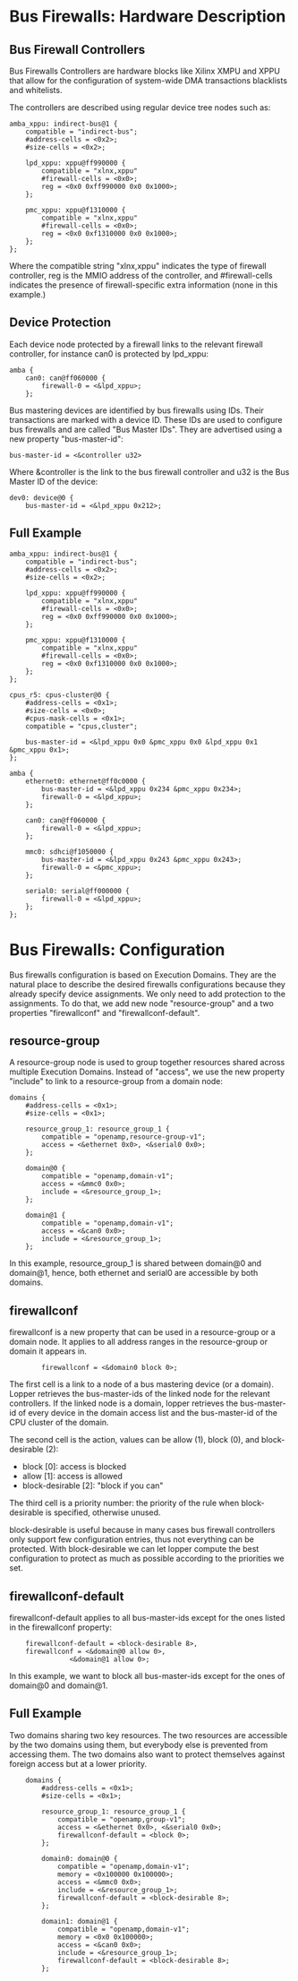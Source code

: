 Bus Firewalls: Hardware Description
===================================

Bus Firewall Controllers
------------------------

Bus Firewalls Controllers are hardware blocks like Xilinx XMPU and XPPU
that allow for the configuration of system-wide DMA transactions
blacklists and whitelists.

The controllers are described using regular device tree nodes such as:


	amba_xppu: indirect-bus@1 {
		compatible = "indirect-bus";
		#address-cells = <0x2>;
		#size-cells = <0x2>;

		lpd_xppu: xppu@ff990000 {
			compatible = "xlnx,xppu"
			#firewall-cells = <0x0>;
			reg = <0x0 0xff990000 0x0 0x1000>;
		};

		pmc_xppu: xppu@f1310000 {
			compatible = "xlnx,xppu"
			#firewall-cells = <0x0>;
			reg = <0x0 0xf1310000 0x0 0x1000>;
		};
	};


Where the compatible string "xlnx,xppu" indicates the type of firewall
controller, reg is the MMIO address of the controller, and #firewall-cells
indicates the presence of firewall-specific extra information (none in
this example.)


Device Protection
-----------------

Each device node protected by a firewall links to the relevant firewall
controller, for instance can0 is protected by lpd_xppu:


	amba {
		can0: can@ff060000 {
			firewall-0 = <&lpd_xppu>;
		};


Bus mastering devices are identified by bus firewalls using IDs. Their
transactions are marked with a device ID. These IDs are used to
configure bus firewalls and are called "Bus Master IDs". They are
advertised using a new property "bus-master-id":


	bus-master-id = <&controller u32>


Where &controller is the link to the bus firewall controller and u32 is
the Bus Master ID of the device:


	dev0: device@0 {
		bus-master-id = <&lpd_xppu 0x212>;


Full Example
------------

	amba_xppu: indirect-bus@1 {
		compatible = "indirect-bus";
		#address-cells = <0x2>;
		#size-cells = <0x2>;

		lpd_xppu: xppu@ff990000 {
			compatible = "xlnx,xppu"
			#firewall-cells = <0x0>;
			reg = <0x0 0xff990000 0x0 0x1000>;
		};

		pmc_xppu: xppu@f1310000 {
			compatible = "xlnx,xppu"
			#firewall-cells = <0x0>;
			reg = <0x0 0xf1310000 0x0 0x1000>;
		};
	};

	cpus_r5: cpus-cluster@0 {
		#address-cells = <0x1>;
		#size-cells = <0x0>;
		#cpus-mask-cells = <0x1>;
		compatible = "cpus,cluster";

		bus-master-id = <&lpd_xppu 0x0 &pmc_xppu 0x0 &lpd_xppu 0x1 &pmc_xppu 0x1>;
	};

	amba {
		ethernet0: ethernet@ff0c0000 {
			bus-master-id = <&lpd_xppu 0x234 &pmc_xppu 0x234>;
			firewall-0 = <&lpd_xppu>;
		};

		can0: can@ff060000 {
			firewall-0 = <&lpd_xppu>;
		};

		mmc0: sdhci@f1050000 {
			bus-master-id = <&lpd_xppu 0x243 &pmc_xppu 0x243>;
			firewall-0 = <&pmc_xppu>;
		};

		serial0: serial@ff000000 {
			firewall-0 = <&lpd_xppu>;
		};
	};


Bus Firewalls: Configuration
============================

Bus firewalls configuration is based on Execution Domains. They are the
natural place to describe the desired firewalls configurations because
they already specify device assignments. We only need to add protection
to the assignments. To do that, we add new node "resource-group" and a
two properties "firewallconf" and "firewallconf-default".


resource-group
--------------

A resource-group node is used to group together resources shared across
multiple Execution Domains. Instead of "access", we use the new property
"include" to link to a resource-group from a domain node:


	domains {
		#address-cells = <0x1>;
		#size-cells = <0x1>;
	
		resource_group_1: resource_group_1 {
			compatible = "openamp,resource-group-v1";
			access = <&ethernet 0x0>, <&serial0 0x0>;
		};

		domain@0 {
			compatible = "openamp,domain-v1";
			access = <&mmc0 0x0>;
			include = <&resource_group_1>;
		};

		domain@1 {
			compatible = "openamp,domain-v1";
			access = <&can0 0x0>;
			include = <&resource_group_1>;
		};


In this example, resource_group_1 is shared between domain@0 and
domain@1, hence, both ethernet and serial0 are accessible by both
domains.


firewallconf
------------

firewallconf is a new property that can be used in a resource-group or a
domain node. It applies to all address ranges in the resource-group or
domain it appears in.


			firewallconf = <&domain0 block 0>;


The first cell is a link to a node of a bus mastering device (or a
domain). Lopper retrieves the bus-master-ids of the linked node for the
relevant controllers. If the linked node is a domain, lopper retrieves
the bus-master-id of every device in the domain access list and the
bus-master-id of the CPU cluster of the domain.

The second cell is the action, values can be allow (1), block (0), and
block-desirable (2):

- block [0]: access is blocked
- allow [1]: access is allowed
- block-desirable [2]: "block if you can"

The third cell is a priority number: the priority of the rule when
block-desirable is specified, otherwise unused.

block-desirable is useful because in many cases bus firewall controllers
only support few configuration entries, thus not everything can be
protected. With block-desirable we can let lopper compute the best
configuration to protect as much as possible according to the priorities
we set.


firewallconf-default
--------------------

firewallconf-default applies to all bus-master-ids except for the ones
listed in the firewallconf property:


		firewallconf-default = <block-desirable 8>,
		firewallconf = <&domain@0 allow 0>,
			       <&domain@1 allow 0>;


In this example, we want to block all bus-master-ids except for the ones
of domain@0 and domain@1.


Full Example
------------

Two domains sharing two key resources. The two resources are accessible
by the two domains using them, but everybody else is prevented from
accessing them. The two domains also want to protect themselves against
foreign access but at a lower priority.

		domains {
			#address-cells = <0x1>;
			#size-cells = <0x1>;
		
			resource_group_1: resource_group_1 {
				compatible = "openamp,group-v1";
				access = <&ethernet 0x0>, <&serial0 0x0>;
				firewallconf-default = <block 0>;
			};

			domain0: domain@0 {
				compatible = "openamp,domain-v1";
				memory = <0x100000 0x100000>;
				access = <&mmc0 0x0>;
				include = <&resource_group_1>;
				firewallconf-default = <block-desirable 8>;
			};

			domain1: domain@1 {
				compatible = "openamp,domain-v1";
				memory = <0x0 0x100000>;
				access = <&can0 0x0>;
				include = <&resource_group_1>;
				firewallconf-default = <block-desirable 8>;
			};
